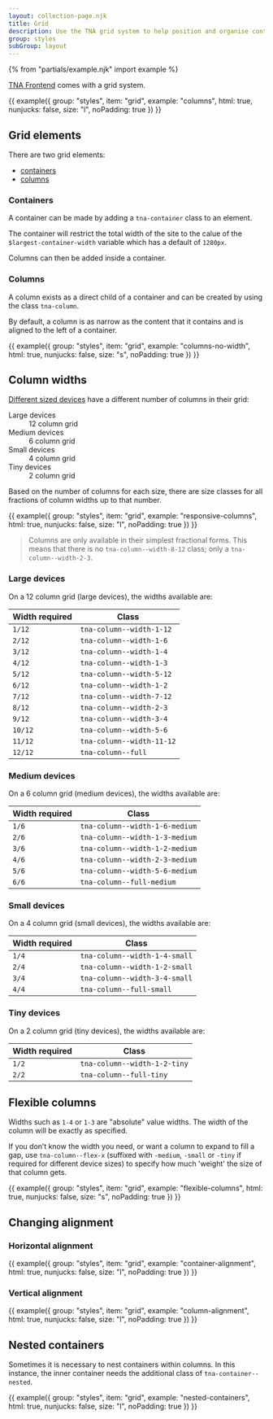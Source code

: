 ```yaml
---
layout: collection-page.njk
title: Grid
description: Use the TNA grid system to help position and organise content on your pages.
group: styles
subGroup: layout
---
```


{% from "partials/example.njk" import example %}

[TNA Frontend](https://github.com/nationalarchives/tna-frontend) comes with a grid system.

{{ example({ group: "styles", item: "grid", example: "columns", html: true, nunjucks: false, size: "l", noPadding: true }) }}

## Grid elements

There are two grid elements:

- [containers](#containers)
- [columns](#columns)

### Containers

A container can be made by adding a `tna-container` class to an element.

The container will restrict the total width of the site to the calue of the `$largest-container-width` variable which has a default of `1280px`.

Columns can then be added inside a container.

### Columns

A column exists as a direct child of a container and can be created by using the class `tna-column`.

By default, a column is as narrow as the content that it contains and is aligned to the left of a container.

{{ example({ group: "styles", item: "grid", example: "columns-no-width", html: true, nunjucks: false, size: "s", noPadding: true }) }}

## Column widths

[Different sized devices](../media/#device-sizes) have a different number of columns in their grid:

<dl class="tna-dl tna-dl--plain">
  <dt>Large devices</dt>
  <dd>12 column grid</dd>
  <dt>Medium devices</dt>
  <dd>6 column grid</dd>
  <dt>Small devices</dt>
  <dd>4 column grid</dd>
  <dt>Tiny devices</dt>
  <dd>2 column grid</dd>
</dl>

Based on the number of columns for each size, there are size classes for all fractions of column widths up to that number.

{{ example({ group: "styles", item: "grid", example: "responsive-columns", html: true, nunjucks: false, size: "l", noPadding: true }) }}

> Columns are only available in their simplest fractional forms. This means that there is no `tna-column--width-8-12` class; only a `tna-column--width-2-3`.

### Large devices

On a 12 column grid (large devices), the widths available are:

| Width required | Class                     |
| -------------- | ------------------------- |
| `1/12`         | `tna-column--width-1-12`  |
| `2/12`         | `tna-column--width-1-6`   |
| `3/12`         | `tna-column--width-1-4`   |
| `4/12`         | `tna-column--width-1-3`   |
| `5/12`         | `tna-column--width-5-12`  |
| `6/12`         | `tna-column--width-1-2`   |
| `7/12`         | `tna-column--width-7-12`  |
| `8/12`         | `tna-column--width-2-3`   |
| `9/12`         | `tna-column--width-3-4`   |
| `10/12`        | `tna-column--width-5-6`   |
| `11/12`        | `tna-column--width-11-12` |
| `12/12`        | `tna-column--full`        |

### Medium devices

On a 6 column grid (medium devices), the widths available are:

| Width required | Class                          |
| -------------- | ------------------------------ |
| `1/6`          | `tna-column--width-1-6-medium` |
| `2/6`          | `tna-column--width-1-3-medium` |
| `3/6`          | `tna-column--width-1-2-medium` |
| `4/6`          | `tna-column--width-2-3-medium` |
| `5/6`          | `tna-column--width-5-6-medium` |
| `6/6`          | `tna-column--full-medium`      |

### Small devices

On a 4 column grid (small devices), the widths available are:

| Width required | Class                         |
| -------------- | ----------------------------- |
| `1/4`          | `tna-column--width-1-4-small` |
| `2/4`          | `tna-column--width-1-2-small` |
| `3/4`          | `tna-column--width-3-4-small` |
| `4/4`          | `tna-column--full-small`      |

### Tiny devices

On a 2 column grid (tiny devices), the widths available are:

| Width required | Class                        |
| -------------- | ---------------------------- |
| `1/2`          | `tna-column--width-1-2-tiny` |
| `2/2`          | `tna-column--full-tiny`      |

## Flexible columns

Widths such as `1-4` or `1-3` are "absolute" value widths. The width of the column will be exactly as specified.

If you don’t know the width you need, or want a column to expand to fill a gap, use `tna-column--flex-x` (suffixed with `-medium`, `-small` or `-tiny` if required for different device sizes) to specify how much 'weight' the size of that column gets.

{{ example({ group: "styles", item: "grid", example: "flexible-columns", html: true, nunjucks: false, size: "s", noPadding: true }) }}

## Changing alignment

### Horizontal alignment

{{ example({ group: "styles", item: "grid", example: "container-alignment", html: true, nunjucks: false, size: "l", noPadding: true }) }}

### Vertical alignment

{{ example({ group: "styles", item: "grid", example: "column-alignment", html: true, nunjucks: false, size: "l", noPadding: true }) }}

## Nested containers

Sometimes it is necessary to nest containers within columns. In this instance, the inner container needs the additional class of `tna-container--nested`.

{{ example({ group: "styles", item: "grid", example: "nested-containers", html: true, nunjucks: false, size: "l", noPadding: true }) }}
